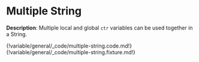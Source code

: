 # Multiple String

__Description__: Multiple local and global `ctr` variables can be used together in a String.

{!variable/general/_code/multiple-string.code.md!}
{!variable/general/_code/multiple-string.fixture.md!}

<div class="cf"></div>
<div class="end"></div>

